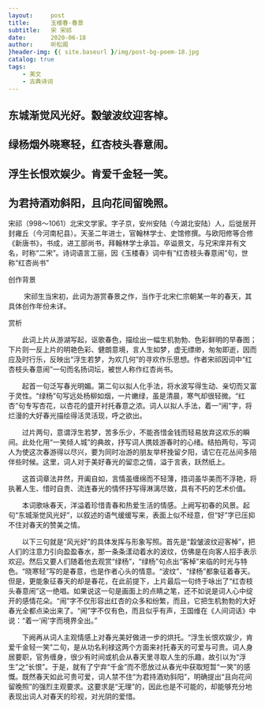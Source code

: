 ```yaml
---
layout:     post
title:      玉楼春·春景
subtitle:   宋 宋祁
date:       2020-06-18
author:     听松阁
}header-img: {{ site.baseurl }/img/post-bg-poem-18.jpg
catalog: true
tags:
    - 美文
    - 古典诗词
---
```


## 东城渐觉风光好。縠皱波纹迎客棹。
## 绿杨烟外晓寒轻，红杏枝头春意闹。
## 浮生长恨欢娱少。肯爱千金轻一笑。
## 为君持酒劝斜阳，且向花间留晚照。



宋祁（998～1061）北宋文学家。字子京，安州安陆（今湖北安陆）人，后徙居开封雍丘（今河南杞县）。天圣二年进士，官翰林学士、史馆修撰。与欧阳修等合修《新唐书》，书成，进工部尚书，拜翰林学士承旨。卒谥景文，与兄宋庠并有文名，时称“二宋”。诗词语言工丽，因《玉楼春》词中有“红杏枝头春意闹”句，世称“红杏尚书”



创作背景

　　 宋祁生当宋初，此词为游赏春景之作，当作于北宋仁宗朝某一年的春天，其具体创作年份未详。 





赏析

　　此词上片从游湖写起，讴歌春色，描绘出一幅生机勃勃、色彩鲜明的早春图；下片则一反上片的明艳色彩、健朗意境，言人生如梦，虚无缥缈，匆匆即逝，因而应及时行乐，反映出“浮生若梦，为欢几何”的寻欢作乐思想。作者宋祁因词中“红杏枝头春意闹”一句而名扬词坛，被世人称作红杏尚书。

　　起首一句泛写春光明媚。第二句以拟人化手法，将水波写得生动、亲切而又富于灵性。“绿杨”句写远处杨柳如烟，一片嫩绿，虽是清晨，寒气却很轻微。“红杏”句专写杏花，以杏花的盛开衬托春意之浓。词人以拟人手法，着一“闹”字，将烂漫的大好春光描绘得活灵活现，呼之欲出。

　　过片两句，意谓浮生若梦，苦多乐少，不能吝惜金钱而轻易放弃这欢乐的瞬间。此处化用“一笑倾人城”的典故，抒写词人携妓游春时的心绪。结拍两句，写词人为使这次春游得以尽兴，要为同时冶游的朋友举杯挽留夕阳，请它在花丛间多陪伴些时候。这里，词人对于美好春光的留恋之情，溢于言表，跃然纸上。

　　这首词章法井然，开阖自如，言情虽缠绵而不轻薄，措词虽华美而不浮艳，将执著人生、惜时自贵、流连春光的情怀抒写得淋漓尽致，具有不朽的艺术价值。

　　本词歌咏春天，洋溢着珍惜青春和热爱生活的情感。上阙写初春的风景。起句“东城渐觉风光好”，以叙述的语气缓缓写来，表面上似不经意，但“好”字已压抑不住对春天的赞美之情。

　　以下三句就是“风光好”的具体发挥与形象写照。首先是“縠皱波纹迎客棹”，把人们的注意力引向盈盈春水，那一条条漾动着水的波纹，仿佛是在向客人招手表示欢迎。然后又要人们随着他去观赏“绿杨”，“绿杨”句点出“客棹”来临的时光与特色。“晓寒轻”写的是春意，也是作者心头的情意。“波纹”、“绿杨”都象征着春天。但是，更能象征春天的却是春花，在此前提下，上片最后一句终于咏出了“红杏枝头春意闹”这一绝唱。如果说这一句是画面上的点睛之笔，还不如说是词人心中绽开的感情花朵。“闹”字不仅形容出红杏的众多和纷繁，而且，它把生机勃勃的大好春光全都点染出来了。“闹”字不仅有色，而且似乎有声，王国维在《人间词话》中说：“着一‘闹’字而境界全出。”

　　下阙再从词人主观情感上对春光美好做进一步的烘托。“浮生长恨欢娱少，肯爱千金轻一笑”二句，是从功名利禄这两个方面来衬托春天的可爱与可贵。词人身居要职，官务缠身，很少有时间或机会从春天里寻取人生的乐趣，故引以为“浮生”之“长恨”。于是，就有了宁弃“千金”而不愿放过从春光中获取短暂“一笑”的感慨。既然春天如此可贵可爱，词人禁不住“为君持酒劝斜阳”，明确提出“且向花间留晚照”的强烈主观要求。这要求是“无理”的，因此也是不可能的，却能够充分地表现出词人对春天的珍视，对光阴的爱惜。
